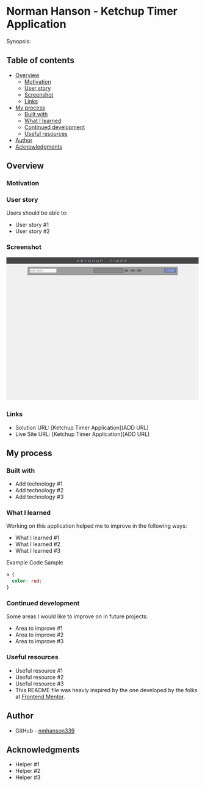 # Norman Hanson - Ketchup Timer Application

Synopsis:

## Table of contents

- [Overview](#overview)
  - [Motivation](#motivation)
  - [User story](#user-story)
  - [Screenshot](#screenshot)
  - [Links](#links)
- [My process](#my-process)
  - [Built with](#built-with)
  - [What I learned](#what-i-learned)
  - [Continued development](#continued-development)
  - [Useful resources](#useful-resources)
- [Author](#author)
- [Acknowledgments](#acknowledgments)

## Overview

### Motivation

### User story

Users should be able to:

- User story #1
- User story #2

### Screenshot

![Screenshot of Ketchup Timer Application](./design/screenshot-pomodoro-clock--1.png)

### Links

- Solution URL: [Ketchup Timer Application](ADD URL)
- Live Site URL: [Ketchup Timer Application](ADD URL)

## My process

### Built with

- Add technology #1
- Add technology #2
- Add technology #3

### What I learned

Working on this application helped me to improve in the following ways:

- What I learned #1
- What I learned #2
- What I learned #3

Example Code Sample

```css
a {
  color: red;
}
```

### Continued development

Some areas I would like to improve on in future projects:

- Area to improve #1
- Area to improve #2
- Area to improve #3

### Useful resources

- Useful resource #1
- Useful resource #2
- Useful resource #3
- This README file was heavly inspired by the one developed by the folks at [Frontend
  Mentor](https://www.frontendmentor.io).

## Author

- GitHub - [nmhanson339](https://nmhanson339.github.io)

## Acknowledgments

- Helper #1
- Helper #2
- Helper #3

